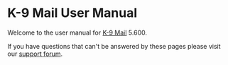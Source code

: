 # K-9 Mail User Manual

Welcome to the user manual for [K-9 Mail](https://k9mail.app/) 5.600.

If you have questions that can't be answered by these pages please visit our [support forum](https://forum.k9mail.app/).
